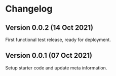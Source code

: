 # Changelog

## Version 0.0.2 (14 Oct 2021)

First functional test release, ready for deployment.

## Version 0.0.1 (07 Oct 2021)

Setup starter code and update meta information.
